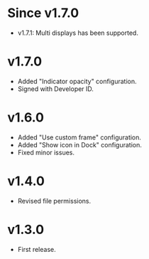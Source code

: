 Since v1.7.0
============

 - v1.7.1: Multi displays has been supported.

v1.7.0
======

 - Added "Indicator opacity" configuration.
 - Signed with Developer ID.

v1.6.0
======

 - Added "Use custom frame" configuration.
 - Added "Show icon in Dock" configuration.
 - Fixed minor issues.

v1.4.0
======

 - Revised file permissions.

v1.3.0
======

 - First release.
